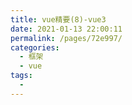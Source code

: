 ```yaml
---
title: vue精要(8)-vue3
date: 2021-01-13 22:00:11
permalink: /pages/72e997/
categories:
  - 框架
  - vue
tags:
  - 
---
```

